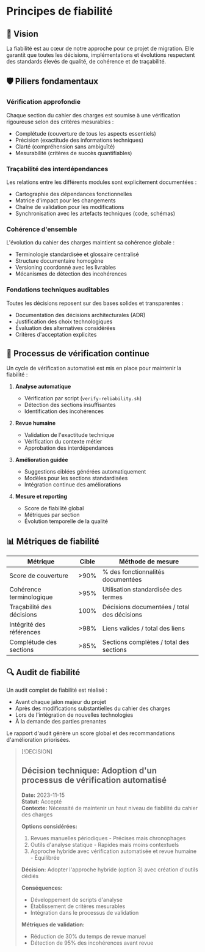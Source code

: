 # Principes de fiabilité

## 🎯 Vision

La fiabilité est au cœur de notre approche pour ce projet de migration. Elle garantit que toutes les décisions, implémentations et évolutions respectent des standards élevés de qualité, de cohérence et de traçabilité.

## 🛡️ Piliers fondamentaux

### Vérification approfondie

Chaque section du cahier des charges est soumise à une vérification rigoureuse selon des critères mesurables :
- Complétude (couverture de tous les aspects essentiels)
- Précision (exactitude des informations techniques)
- Clarté (compréhension sans ambiguïté)
- Mesurabilité (critères de succès quantifiables)

### Traçabilité des interdépendances

Les relations entre les différents modules sont explicitement documentées :
- Cartographie des dépendances fonctionnelles
- Matrice d'impact pour les changements
- Chaîne de validation pour les modifications
- Synchronisation avec les artefacts techniques (code, schémas)

### Cohérence d'ensemble

L'évolution du cahier des charges maintient sa cohérence globale :
- Terminologie standardisée et glossaire centralisé
- Structure documentaire homogène
- Versioning coordonné avec les livrables
- Mécanismes de détection des incohérences

### Fondations techniques auditables

Toutes les décisions reposent sur des bases solides et transparentes :
- Documentation des décisions architecturales (ADR)
- Justification des choix technologiques
- Évaluation des alternatives considérées
- Critères d'acceptation explicites

## 🔄 Processus de vérification continue

Un cycle de vérification automatisé est mis en place pour maintenir la fiabilité :

1. **Analyse automatique**
   - Vérification par script (`verify-reliability.sh`)
   - Détection des sections insuffisantes
   - Identification des incohérences

2. **Revue humaine**
   - Validation de l'exactitude technique
   - Vérification du contexte métier
   - Approbation des interdépendances

3. **Amélioration guidée**
   - Suggestions ciblées générées automatiquement
   - Modèles pour les sections standardisées
   - Intégration continue des améliorations

4. **Mesure et reporting**
   - Score de fiabilité global
   - Métriques par section
   - Évolution temporelle de la qualité

## 📊 Métriques de fiabilité

| Métrique | Cible | Méthode de mesure |
|----------|-------|-------------------|
| Score de couverture | >90% | % des fonctionnalités documentées |
| Cohérence terminologique | >95% | Utilisation standardisée des termes |
| Traçabilité des décisions | 100% | Décisions documentées / total des décisions |
| Intégrité des références | >98% | Liens valides / total des liens |
| Complétude des sections | >85% | Sections complètes / total des sections |

## 🔍 Audit de fiabilité

Un audit complet de fiabilité est réalisé :
- Avant chaque jalon majeur du projet
- Après des modifications substantielles du cahier des charges
- Lors de l'intégration de nouvelles technologies
- À la demande des parties prenantes

Le rapport d'audit génère un score global et des recommandations d'amélioration priorisées.

> [!DECISION]  
> ## Décision technique: Adoption d'un processus de vérification automatisé
> 
> **Date:** 2023-11-15  
> **Statut:** Accepté  
> **Contexte:** Nécessité de maintenir un haut niveau de fiabilité du cahier des charges
> 
> **Options considérées:**
> 1. Revues manuelles périodiques - Précises mais chronophages
> 2. Outils d'analyse statique - Rapides mais moins contextuels
> 3. Approche hybride avec vérification automatisée et revue humaine - Équilibrée
> 
> **Décision:** Adopter l'approche hybride (option 3) avec création d'outils dédiés
> 
> **Conséquences:** 
> - Développement de scripts d'analyse
> - Établissement de critères mesurables
> - Intégration dans le processus de validation
> 
> **Métriques de validation:** 
> - Réduction de 30% du temps de revue manuel
> - Détection de 95% des incohérences avant revue
